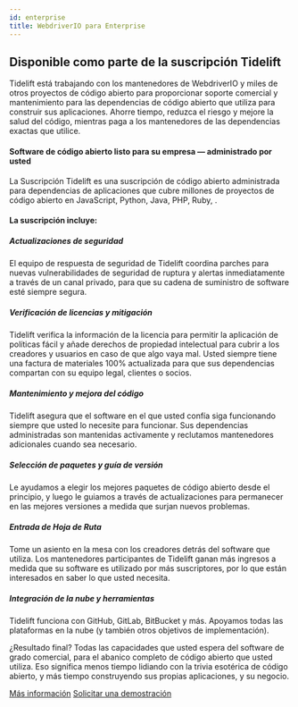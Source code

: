 ```yaml
---
id: enterprise
title: WebdriverIO para Enterprise
---
```


## Disponible como parte de la suscripción Tidelift

Tidelift está trabajando con los mantenedores de WebdriverIO y miles de otros proyectos de código abierto para proporcionar soporte comercial y mantenimiento para las dependencias de código abierto que utiliza para construir sus aplicaciones. Ahorre tiempo, reduzca el riesgo y mejore la salud del código, mientras paga a los mantenedores de las dependencias exactas que utilice.

#### Software de código abierto listo para su empresa — administrado por usted
La Suscripción Tidelift es una suscripción de código abierto administrada para dependencias de aplicaciones que cubre millones de proyectos de código abierto en JavaScript, Python, Java, PHP, Ruby, .

#### La suscripción incluye:

##### Actualizaciones de seguridad
El equipo de respuesta de seguridad de Tidelift coordina parches para nuevas vulnerabilidades de seguridad de ruptura y alertas inmediatamente a través de un canal privado, para que su cadena de suministro de software esté siempre segura.

##### Verificación de licencias y mitigación
Tidelift verifica la información de la licencia para permitir la aplicación de políticas fácil y añade derechos de propiedad intelectual para cubrir a los creadores y usuarios en caso de que algo vaya mal. Usted siempre tiene una factura de materiales 100% actualizada para que sus dependencias compartan con su equipo legal, clientes o socios.

##### Mantenimiento y mejora del código
Tidelift asegura que el software en el que usted confía siga funcionando siempre que usted lo necesite para funcionar. Sus dependencias administradas son mantenidas activamente y reclutamos mantenedores adicionales cuando sea necesario.

##### Selección de paquetes y guía de versión
Le ayudamos a elegir los mejores paquetes de código abierto desde el principio, y luego le guiamos a través de actualizaciones para permanecer en las mejores versiones a medida que surjan nuevos problemas.

##### Entrada de Hoja de Ruta
Tome un asiento en la mesa con los creadores detrás del software que utiliza. Los mantenedores participantes de Tidelift ganan más ingresos a medida que su software es utilizado por más suscriptores, por lo que están interesados en saber lo que usted necesita.

##### Integración de la nube y herramientas
Tidelift funciona con GitHub, GitLab, BitBucket y más. Apoyamos todas las plataformas en la nube (y también otros objetivos de implementación).

¿Resultado final? Todas las capacidades que usted espera del software de grado comercial, para el abanico completo de código abierto que usted utiliza. Eso significa menos tiempo lidiando con la trivia esotérica de código abierto, y más tiempo construyendo sus propias aplicaciones, y su negocio.

<div class="learnmore">
    <a class="button" href="https://tidelift.com/subscription/pkg/npm-webdriverio?utm_source=npm-webdriverio&utm_medium=referral&utm_campaign=enterprise" target="_self">Más información</a>
    <a class="button" href="https://tidelift.com/subscription/request-a-demo?utm_source=npm-webdriverio&utm_medium=referral&utm_campaign=enterprise" target="_self">Solicitar una demostración</a>
</div>
